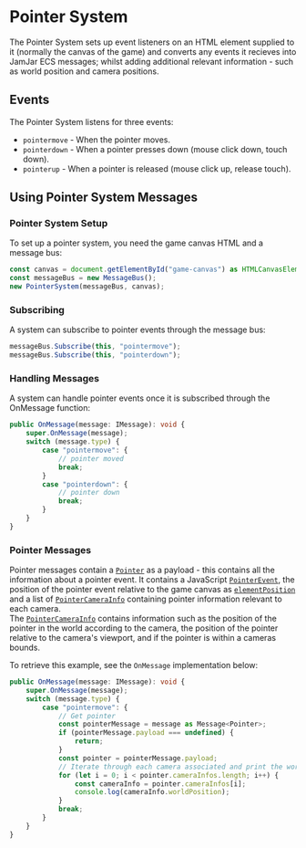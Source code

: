 # Pointer System

The Pointer System sets up event listeners on an HTML element supplied to it
(normally the canvas of the game) and converts any events it recieves into
JamJar ECS messages; whilst adding additional relevant information - such as
world position and camera positions.

## Events

The Pointer System listens for three events:

* `pointermove` - When the pointer moves.
* `pointerdown` - When a pointer presses down (mouse click down, touch down).
* `pointerup` - When a pointer is released (mouse click up, release touch).

## Using Pointer System Messages

### Pointer System Setup

To set up a pointer system, you need the game canvas HTML and a message bus:

```typescript
const canvas = document.getElementById("game-canvas") as HTMLCanvasElement;
const messageBus = new MessageBus();
new PointerSystem(messageBus, canvas);
```

### Subscribing

A system can subscribe to pointer events through the message bus:

```typescript
messageBus.Subscribe(this, "pointermove");
messageBus.Subscribe(this, "pointerdown");
```

### Handling Messages

A system can handle pointer events once it is subscribed through the OnMessage
function:

```typescript
public OnMessage(message: IMessage): void {
    super.OnMessage(message);
    switch (message.type) {
        case "pointermove": {
            // pointer moved
            break;
        }
        case "pointerdown": {
            // pointer down
            break;
        }
    }
}
```

### Pointer Messages

Pointer messages contain a [`Pointer`](../../reference/classes/pointer) as a
payload - this contains all the information about a pointer event. It contains a
JavaScript
[`PointerEvent`](https://developer.mozilla.org/en-US/docs/Web/API/PointerEvent),
the position of the pointer event relative to the game canvas as
[`elementPosition`](../../reference/classes/pointer#elementposition) and a list
of [`PointerCameraInfo`](../../reference/classes/pointercamerainfo) containing
pointer information relevant to each camera.  
The [`PointerCameraInfo`](../../reference/classes/pointercamerainfo) contains
information such as the position of the pointer in the world according to the
camera, the position of the pointer relative to the camera's viewport, and if
the pointer is within a cameras bounds.  

To retrieve this example, see the `OnMessage` implementation below:
```typescript
public OnMessage(message: IMessage): void {
    super.OnMessage(message);
    switch (message.type) {
        case "pointermove": {
            // Get pointer
            const pointerMessage = message as Message<Pointer>;
            if (pointerMessage.payload === undefined) {
                return;
            }
            const pointer = pointerMessage.payload;
            // Iterate through each camera associated and print the world position according to each camera
            for (let i = 0; i < pointer.cameraInfos.length; i++) {
                const cameraInfo = pointer.cameraInfos[i];
                console.log(cameraInfo.worldPosition);
            }
            break;
        }
    }
}
```

